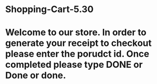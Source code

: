 # Shopping-Cart-5.30

# Welcome to our store. In order to generate your receipt to checkout please enter the porudct id. Once completed please type DONE or Done or done.

